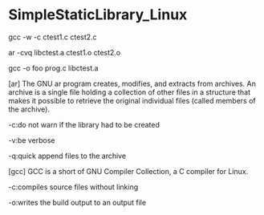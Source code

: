 # SimpleStaticLibrary_Linux

gcc -w -c ctest1.c ctest2.c

ar -cvq libctest.a ctest1.o ctest2.o

gcc -o foo prog.c libctest.a


[ar]
The GNU ar program creates, modifies, and extracts from archives. An archive is a single file holding a collection of other files in a structure that makes it possible to retrieve the original individual files (called members of the archive).

-c:do not warn if the library had to be created

-v:be verbose

-q:quick append files to the archive

[gcc]
GCC is a short of GNU Compiler Collection, a C compiler for Linux.

-c:compiles source files without linking

-o:writes the build output to an output file

